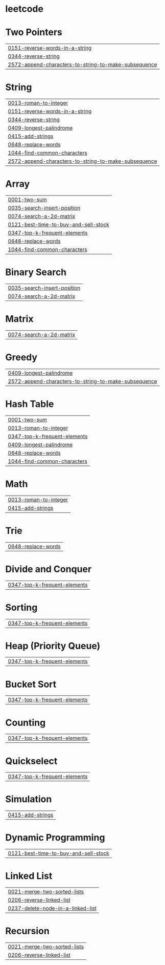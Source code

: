 # leetcode


# Two Pointers
|  |
| ------- |
| [0151-reverse-words-in-a-string](https://github.com/hemavangala21/leetcode/tree/master/0151-reverse-words-in-a-string) |
| [0344-reverse-string](https://github.com/hemavangala21/leetcode/tree/master/0344-reverse-string) |
| [2572-append-characters-to-string-to-make-subsequence](https://github.com/hemavangala21/leetcode/tree/master/2572-append-characters-to-string-to-make-subsequence) |
# String
|  |
| ------- |
| [0013-roman-to-integer](https://github.com/hemavangala21/leetcode/tree/master/0013-roman-to-integer) |
| [0151-reverse-words-in-a-string](https://github.com/hemavangala21/leetcode/tree/master/0151-reverse-words-in-a-string) |
| [0344-reverse-string](https://github.com/hemavangala21/leetcode/tree/master/0344-reverse-string) |
| [0409-longest-palindrome](https://github.com/hemavangala21/leetcode/tree/master/0409-longest-palindrome) |
| [0415-add-strings](https://github.com/hemavangala21/leetcode/tree/master/0415-add-strings) |
| [0648-replace-words](https://github.com/hemavangala21/leetcode/tree/master/0648-replace-words) |
| [1044-find-common-characters](https://github.com/hemavangala21/leetcode/tree/master/1044-find-common-characters) |
| [2572-append-characters-to-string-to-make-subsequence](https://github.com/hemavangala21/leetcode/tree/master/2572-append-characters-to-string-to-make-subsequence) |
# Array
|  |
| ------- |
| [0001-two-sum](https://github.com/hemavangala21/leetcode/tree/master/0001-two-sum) |
| [0035-search-insert-position](https://github.com/hemavangala21/leetcode/tree/master/0035-search-insert-position) |
| [0074-search-a-2d-matrix](https://github.com/hemavangala21/leetcode/tree/master/0074-search-a-2d-matrix) |
| [0121-best-time-to-buy-and-sell-stock](https://github.com/hemavangala21/leetcode/tree/master/0121-best-time-to-buy-and-sell-stock) |
| [0347-top-k-frequent-elements](https://github.com/hemavangala21/leetcode/tree/master/0347-top-k-frequent-elements) |
| [0648-replace-words](https://github.com/hemavangala21/leetcode/tree/master/0648-replace-words) |
| [1044-find-common-characters](https://github.com/hemavangala21/leetcode/tree/master/1044-find-common-characters) |
# Binary Search
|  |
| ------- |
| [0035-search-insert-position](https://github.com/hemavangala21/leetcode/tree/master/0035-search-insert-position) |
| [0074-search-a-2d-matrix](https://github.com/hemavangala21/leetcode/tree/master/0074-search-a-2d-matrix) |
# Matrix
|  |
| ------- |
| [0074-search-a-2d-matrix](https://github.com/hemavangala21/leetcode/tree/master/0074-search-a-2d-matrix) |
# Greedy
|  |
| ------- |
| [0409-longest-palindrome](https://github.com/hemavangala21/leetcode/tree/master/0409-longest-palindrome) |
| [2572-append-characters-to-string-to-make-subsequence](https://github.com/hemavangala21/leetcode/tree/master/2572-append-characters-to-string-to-make-subsequence) |
# Hash Table
|  |
| ------- |
| [0001-two-sum](https://github.com/hemavangala21/leetcode/tree/master/0001-two-sum) |
| [0013-roman-to-integer](https://github.com/hemavangala21/leetcode/tree/master/0013-roman-to-integer) |
| [0347-top-k-frequent-elements](https://github.com/hemavangala21/leetcode/tree/master/0347-top-k-frequent-elements) |
| [0409-longest-palindrome](https://github.com/hemavangala21/leetcode/tree/master/0409-longest-palindrome) |
| [0648-replace-words](https://github.com/hemavangala21/leetcode/tree/master/0648-replace-words) |
| [1044-find-common-characters](https://github.com/hemavangala21/leetcode/tree/master/1044-find-common-characters) |
# Math
|  |
| ------- |
| [0013-roman-to-integer](https://github.com/hemavangala21/leetcode/tree/master/0013-roman-to-integer) |
| [0415-add-strings](https://github.com/hemavangala21/leetcode/tree/master/0415-add-strings) |
# Trie
|  |
| ------- |
| [0648-replace-words](https://github.com/hemavangala21/leetcode/tree/master/0648-replace-words) |
# Divide and Conquer
|  |
| ------- |
| [0347-top-k-frequent-elements](https://github.com/hemavangala21/leetcode/tree/master/0347-top-k-frequent-elements) |
# Sorting
|  |
| ------- |
| [0347-top-k-frequent-elements](https://github.com/hemavangala21/leetcode/tree/master/0347-top-k-frequent-elements) |
# Heap (Priority Queue)
|  |
| ------- |
| [0347-top-k-frequent-elements](https://github.com/hemavangala21/leetcode/tree/master/0347-top-k-frequent-elements) |
# Bucket Sort
|  |
| ------- |
| [0347-top-k-frequent-elements](https://github.com/hemavangala21/leetcode/tree/master/0347-top-k-frequent-elements) |
# Counting
|  |
| ------- |
| [0347-top-k-frequent-elements](https://github.com/hemavangala21/leetcode/tree/master/0347-top-k-frequent-elements) |
# Quickselect
|  |
| ------- |
| [0347-top-k-frequent-elements](https://github.com/hemavangala21/leetcode/tree/master/0347-top-k-frequent-elements) |
# Simulation
|  |
| ------- |
| [0415-add-strings](https://github.com/hemavangala21/leetcode/tree/master/0415-add-strings) |
# Dynamic Programming
|  |
| ------- |
| [0121-best-time-to-buy-and-sell-stock](https://github.com/hemavangala21/leetcode/tree/master/0121-best-time-to-buy-and-sell-stock) |
# Linked List
|  |
| ------- |
| [0021-merge-two-sorted-lists](https://github.com/hemavangala21/leetcode/tree/master/0021-merge-two-sorted-lists) |
| [0206-reverse-linked-list](https://github.com/hemavangala21/leetcode/tree/master/0206-reverse-linked-list) |
| [0237-delete-node-in-a-linked-list](https://github.com/hemavangala21/leetcode/tree/master/0237-delete-node-in-a-linked-list) |
# Recursion
|  |
| ------- |
| [0021-merge-two-sorted-lists](https://github.com/hemavangala21/leetcode/tree/master/0021-merge-two-sorted-lists) |
| [0206-reverse-linked-list](https://github.com/hemavangala21/leetcode/tree/master/0206-reverse-linked-list) |
